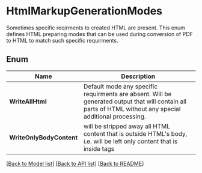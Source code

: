 ﻿
# HtmlMarkupGenerationModes
Sometimes specific reqirments to created HTML are present.
This enum defines HTML preparing modes that can be used
during conversion of PDF to HTML to match such specific requirments.
            

## Enum
 Name | Description
------------ | ------------
**WriteAllHtml** | Default mode any specific requirments are absent. Will be generated output that will contain all parts of HTML without any special additional processing.
**WriteOnlyBodyContent** | will be stripped away all HTML content that is outside HTML's body, i.e. will be left only content that is inside tags


[[Back to Model list]](../../README.md#documentation-for-models) [[Back to API list]](../../README.md#documentation-for-api-endpoints) [[Back to README]](../../README.md)


